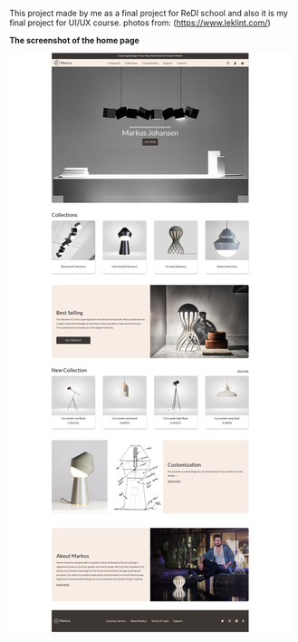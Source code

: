This project made by me as a final project for ReDI school and also it is my final project for UI/UX course.
photos from: (https://www.leklint.com/)

**The screenshot of the home page**

![The screenshot of the home page](./images/minimal-lightening-home-page.png)
